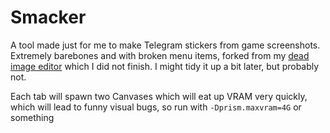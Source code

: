 # Smacker

A tool made just for me to make Telegram stickers from game screenshots. Extremely barebones and with broken menu items, forked from my [dead image editor](https://github.com/graynk/sie) which I did not finish. I might tidy it up a bit later, but probably not.

Each tab will spawn two Canvases which will eat up VRAM very quickly, which will lead to funny visual bugs, so run with `-Dprism.maxvram=4G` or something
